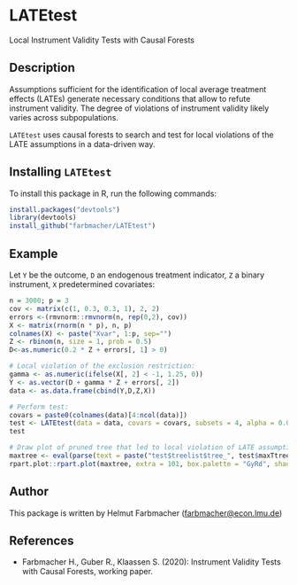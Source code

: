 # LATEtest
Local Instrument Validity Tests with Causal Forests

## Description
Assumptions sufficient for the identification of local average treatment effects (LATEs) generate necessary conditions 
that allow to refute instrument validity. The degree of violations of instrument validity likely varies across 
subpopulations.
 
`LATEtest` uses causal forests to search and test for local violations of the LATE assumptions in a data-driven way.

## Installing `LATEtest`
To install this package in R, run the following commands:

```R
install.packages("devtools")
library(devtools)
install_github("farbmacher/LATEtest")
```

## Example
Let `Y` be the outcome, `D` an endogenous treatment indicator, `Z` a binary instrument, `X` predetermined covariates:
        
```R
n = 3000; p = 3
cov <- matrix(c(1, 0.3, 0.3, 1), 2, 2)
errors <-(rmvnorm::rmvnorm(n, rep(0,2), cov))
X <- matrix(rnorm(n * p), n, p)
colnames(X) <- paste("Xvar", 1:p, sep="")
Z <- rbinom(n, size = 1, prob = 0.5)
D<-as.numeric(0.2 * Z + errors[, 1] > 0)

# Local violation of the exclusion restriction:
gamma <- as.numeric(ifelse(X[, 2] < -1, 1.25, 0))
Y <- as.vector(D + gamma * Z + errors[, 2])
data <- as.data.frame(cbind(Y,D,Z,X))

# Perform test:
covars = paste0(colnames(data)[4:ncol(data)])
test <- LATEtest(data = data, covars = covars, subsets = 4, alpha = 0.05)
test

# Draw plot of pruned tree that led to local violation of LATE assumptions:
maxtree <- eval(parse(text = paste("test$treelist$tree_", test$maxTtree$label, test$maxTtree$J,sep = "")))
rpart.plot::rpart.plot(maxtree, extra = 101, box.palette = "GyRd", shadow.col = "gray", nn = TRUE, roundint = FALSE)
```

## Author
This package is written by Helmut Farbmacher (farbmacher@econ.lmu.de)

## References
* Farbmacher H., Guber R., Klaassen S. (2020): Instrument Validity Tests with Causal Forests, working paper.
